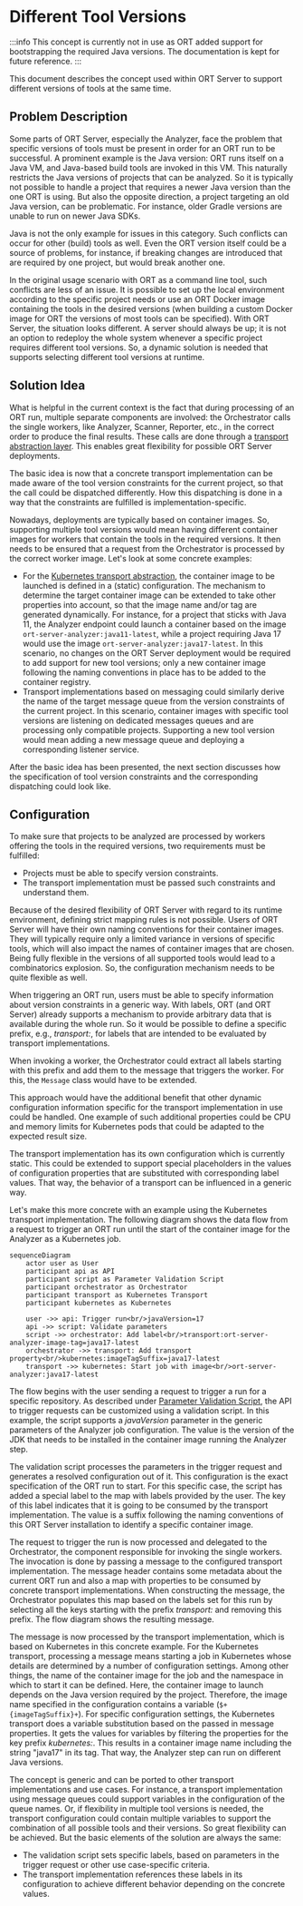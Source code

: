 # Different Tool Versions

:::info
This concept is currently not in use as ORT added support for bootstrapping the required Java versions.
The documentation is kept for future reference.
:::

This document describes the concept used within ORT Server to support different versions of tools at the same time.

## Problem Description

Some parts of ORT Server, especially the Analyzer, face the problem that specific versions of tools must be present in order for an ORT run to be successful.
A prominent example is the Java version:
ORT runs itself on a Java VM, and Java-based build tools are invoked in this VM.
This naturally restricts the Java versions of projects that can be analyzed.
So it is typically not possible to handle a project that requires a newer Java version than the one ORT is using.
But also the opposite direction, a project targeting an old Java version, can be problematic. For instance, older Gradle versions are unable to run on newer Java SDKs.

Java is not the only example for issues in this category. Such conflicts can occur for other (build) tools as well.
Even the ORT version itself could be a source of problems, for instance, if breaking changes are introduced that are required by one project, but would break another one.

In the original usage scenario with ORT as a command line tool, such conflicts are less of an issue.
It is possible to set up the local environment according to the specific project needs or use an ORT Docker image containing the tools in the desired versions (when building a custom Docker image for ORT the versions of most tools can be specified).
With ORT Server, the situation looks different.
A server should always be up; it is not an option to redeploy the whole system whenever a specific project requires different tool versions.
So, a dynamic solution is needed that supports selecting different tool versions at runtime.

## Solution Idea

What is helpful in the current context is the fact that during processing of an ORT run, multiple separate components are involved:
the Orchestrator calls the single workers, like Analyzer, Scanner, Reporter, etc., in the correct order to produce the final results.
These calls are done through a [transport abstraction layer](https://github.com/eclipse-apoapsis/ort-server/blob/main/transport/README.md).
This enables great flexibility for possible ORT Server deployments.

The basic idea is now that a concrete transport implementation can be made aware of the tool version constraints for the current project, so that the call could be dispatched differently.
How this dispatching is done in a way that the constraints are fulfilled is implementation-specific.

Nowadays, deployments are typically based on container images.
So, supporting multiple tool versions would mean having different container images for workers that contain the tools in the required versions.
It then needs to be ensured that a request from the Orchestrator is processed by the correct worker image.
Let's look at some concrete examples:

- For the [Kubernetes transport abstraction](https://github.com/eclipse-apoapsis/ort-server/blob/main/transport/kubernetes/README.md), the container image to be launched is defined in a (static) configuration.
  The mechanism to determine the target container image can be extended to take other properties into account, so that the image name and/or tag are generated dynamically.
  For instance, for a project that sticks with Java 11, the Analyzer endpoint could launch a container based on the image `ort-server-analyzer:java11-latest`, while a project requiring Java 17 would use the image `ort-server-analyzer:java17-latest`.
  In this scenario, no changes on the ORT Server deployment would be required to add support for new tool versions; only a new container image following the naming conventions in place has to be added to the container registry.
- Transport implementations based on messaging could similarly derive the name of the target message queue from the version constraints of the current project.
  In this scenario, container images with specific tool versions are listening on dedicated messages queues and are processing only compatible projects.
  Supporting a new tool version would mean adding a new message queue and deploying a corresponding listener service.

After the basic idea has been presented, the next section discusses how the specification of tool version constraints and the corresponding dispatching could look like.

## Configuration

To make sure that projects to be analyzed are processed by workers offering the tools in the required versions, two requirements must be fulfilled:

- Projects must be able to specify version constraints.
- The transport implementation must be passed such constraints and understand them.

Because of the desired flexibility of ORT Server with regard to its runtime environment, defining strict mapping rules is not possible.
Users of ORT Server will have their own naming conventions for their container images.
They will typically require only a limited variance in versions of specific tools, which will also impact the names of container images that are chosen.
Being fully flexible in the versions of all supported tools would lead to a combinatorics explosion.
So, the configuration mechanism needs to be quite flexible as well.

When triggering an ORT run, users must be able to specify information about version constraints in a generic way.
With labels, ORT (and ORT Server) already supports a mechanism to provide arbitrary data that is available during the whole run.
So it would be possible to define a specific prefix, e.g., _transport:_, for labels that are intended to be evaluated by transport implementations.

When invoking a worker, the Orchestrator could extract all labels starting with this prefix and add them to the message that triggers the worker.
For this, the `Message` class would have to be extended.

This approach would have the additional benefit that other dynamic configuration information specific for the transport implementation in use could be handled.
One example of such additional properties could be CPU and memory limits for Kubernetes pods that could be adapted to the expected result size.

The transport implementation has its own configuration which is currently static.
This could be extended to support special placeholders in the values of configuration properties that are substituted with corresponding label values.
That way, the behavior of a transport can be influenced in a generic way.

Let's make this more concrete with an example using the Kubernetes transport implementation.
The following diagram shows the data flow from a request to trigger an ORT run until the start of the container image for the Analyzer as a Kubernetes job.

```mermaid
sequenceDiagram
    actor user as User
    participant api as API
    participant script as Parameter Validation Script
    participant orchestrator as Orchestrator
    participant transport as Kubernetes Transport
    participant kubernetes as Kubernetes

    user ->> api: Trigger run<br/>javaVersion=17
    api ->> script: Validate parameters
    script ->> orchestrator: Add label<br/>transport:ort-server-analyzer-image-tag=java17-latest
    orchestrator ->> transport: Add transport property<br/>kubernetes:imageTagSuffix=java17-latest
    transport ->> kubernetes: Start job with image<br/>ort-server-analyzer:java17-latest
```

The flow begins with the user sending a request to trigger a run for a specific repository.
As described under [Parameter Validation Script](parameter-validation-script.md), the API to trigger requests can be customized using a validation script.
In this example, the script supports a _javaVersion_ parameter in the generic parameters of the Analyzer job configuration.
The value is the version of the JDK that needs to be installed in the container image running the Analyzer step.

The validation script processes the parameters in the trigger request and generates a resolved configuration out of it.
This configuration is the exact specification of the ORT run to start.
For this specific case, the script has added a special label to the map with labels provided by the user.
The key of this label indicates that it is going to be consumed by the transport implementation.
The value is a suffix following the naming conventions of this ORT Server installation to identify a specific container image.

The request to trigger the run is now processed and delegated to the Orchestrator, the component responsible for invoking the single workers.
The invocation is done by passing a message to the configured transport implementation.
The message header contains some metadata about the current ORT run and also a map with properties to be consumed by concrete transport implementations.
When constructing the message, the Orchestrator populates this map based on the labels set for this run by selecting all the keys starting with the prefix _transport:_ and removing this prefix.
The flow diagram shows the resulting message.

The message is now processed by the transport implementation, which is based on Kubernetes in this concrete example.
For the Kubernetes transport, processing a message means starting a job in Kubernetes whose details are determined by a number of configuration settings.
Among other things, the name of the container image for the job and the namespace in which to start it can be defined.
Here, the container image to launch depends on the Java version required by the project.
Therefore, the image name specified in the configuration contains a variable (`$+{imageTagSuffix}+`).
For specific configuration settings, the Kubernetes transport does a variable substitution based on the passed in message properties.
It gets the values for variables by filtering the properties for the key prefix _kubernetes:_.
This results in a container image name including the string "java17" in its tag.
That way, the Analyzer step can run on different Java versions.

The concept is generic and can be ported to other transport implementations and use cases.
For instance, a transport implementation using message queues could support variables in the configuration of the queue names.
Or, if flexibility in multiple tool versions is needed, the transport configuration could contain multiple variables to support the combination of all possible tools and their versions.
So great flexibility can be achieved.
But the basic elements of the solution are always the same:

- The validation script sets specific labels, based on parameters in the trigger request or other use case-specific criteria.
- The transport implementation references these labels in its configuration to achieve different behavior depending on the concrete values.
